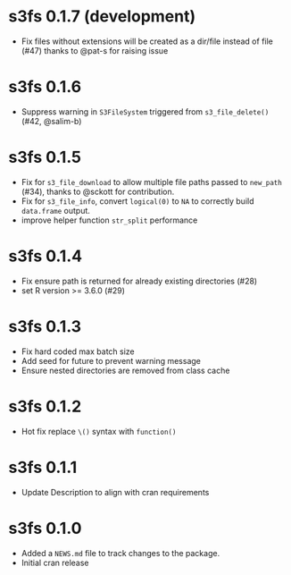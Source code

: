 # s3fs 0.1.7 (development)

* Fix files without extensions will be created as a dir/file instead of file (#47) thanks to @pat-s for raising issue

# s3fs 0.1.6

* Suppress warning in `S3FileSystem` triggered from `s3_file_delete()` (#42, @salim-b)

# s3fs 0.1.5

* Fix for `s3_file_download` to allow multiple file paths passed to `new_path` (#34), thanks to @sckott for contribution.
* Fix for `s3_file_info`, convert `logical(0)` to `NA` to correctly build `data.frame` output.
* improve helper function `str_split` performance

# s3fs 0.1.4

* Fix ensure path is returned for already existing directories (#28)
* set R version >= 3.6.0 (#29)

# s3fs 0.1.3

* Fix hard coded max batch size
* Add seed for future to prevent warning message
* Ensure nested directories are removed from class cache

# s3fs 0.1.2

* Hot fix replace `\()` syntax with `function()`

# s3fs 0.1.1

* Update Description to align with cran requirements

# s3fs 0.1.0

* Added a `NEWS.md` file to track changes to the package.
* Initial cran release
